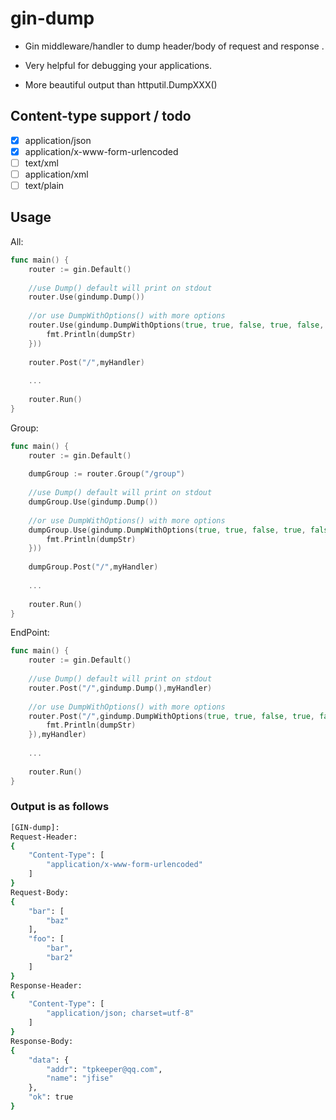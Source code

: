 # gin-dump

* Gin middleware/handler to dump header/body of request and response .

* Very helpful for debugging your applications.

* More beautiful output than httputil.DumpXXX()

## Content-type support / todo

* [x] application/json
* [x] application/x-www-form-urlencoded
* [ ] text/xml
* [ ] application/xml
* [ ] text/plain

## Usage

All:

```go
func main() {
    router := gin.Default()
    
    //use Dump() default will print on stdout
    router.Use(gindump.Dump())
    
    //or use DumpWithOptions() with more options    
    router.Use(gindump.DumpWithOptions(true, true, false, true, false, func(dumpStr string) {
	    fmt.Println(dumpStr)
    }))
    
    router.Post("/",myHandler)
    
    ...
    
    router.Run()
}
```

Group:

```go
func main() {
    router := gin.Default()
    
    dumpGroup := router.Group("/group")
    
    //use Dump() default will print on stdout
    dumpGroup.Use(gindump.Dump())
    
    //or use DumpWithOptions() with more options    
    dumpGroup.Use(gindump.DumpWithOptions(true, true, false, true, false, func(dumpStr string) {
	    fmt.Println(dumpStr)
    }))
    
    dumpGroup.Post("/",myHandler)
    
    ...
    
    router.Run()
}

```

EndPoint:

```go
func main() {
    router := gin.Default()
    
    //use Dump() default will print on stdout
    router.Post("/",gindump.Dump(),myHandler)
    
    //or use DumpWithOptions() with more options    
    router.Post("/",gindump.DumpWithOptions(true, true, false, true, false, func(dumpStr string) {
	    fmt.Println(dumpStr)
    }),myHandler)
    
    ...
    
    router.Run()
}
```


### Output is as follows

```sh
[GIN-dump]:
Request-Header:
{
    "Content-Type": [
        "application/x-www-form-urlencoded"
    ]
}
Request-Body:
{
    "bar": [
        "baz"
    ],
    "foo": [
        "bar",
        "bar2"
    ]
}
Response-Header:
{
    "Content-Type": [
        "application/json; charset=utf-8"
    ]
}
Response-Body:
{
    "data": {
        "addr": "tpkeeper@qq.com",
        "name": "jfise"
    },
    "ok": true
}
```
